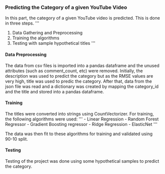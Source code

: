 ### Predicting the Category of a given YouTube Video

In this part, the category of a given YouTube video is predicted. This is done in three steps.
'''
1. Data Gathering and Preprocessing
2. Training the algorithms
3. Testing with sample hypothetical titles
'''

#### Data Preprocessing
The data from csv files is imported into a pandas dataframe and the unused attributes (such as comment_count, etc) were removed. 
Initially, the description was used to predict the category but as the RMSE values are very high, title was used to predic the category.
After that, data from the json file was read and a dictionary was created by mapping the category_id and the title and stored into a pandas dataframe.

#### Training
The titles were converted into strings using CountVectorizer.
For training, the following algorithms were used:
'''
      - Linear Regression
      - Random Forest Regressor
      - Gradient Boosting regressor
      - Ridge Regression
      - ElasticNet
'''

The data was then fit to these algorithms for training and validated using 90-10 split.

#### Testing
Testing of the project was done using some hypothetical samples to predict the category.
